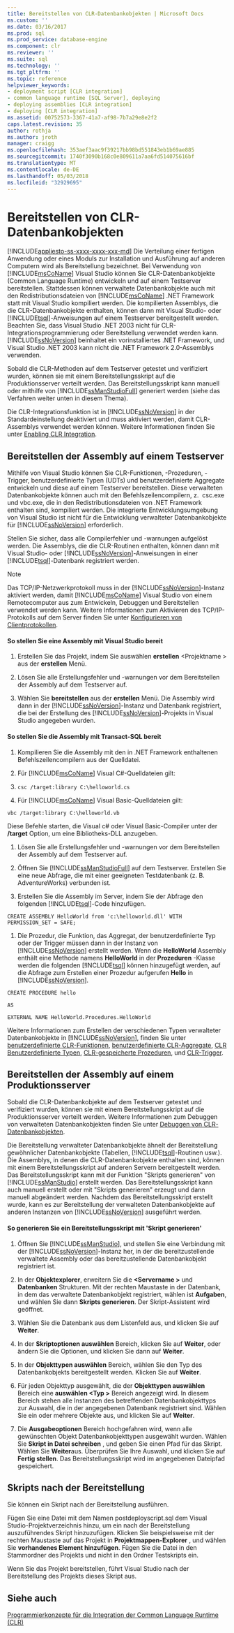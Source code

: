 ```yaml
---
title: Bereitstellen von CLR-Datenbankobjekten | Microsoft Docs
ms.custom: ''
ms.date: 03/16/2017
ms.prod: sql
ms.prod_service: database-engine
ms.component: clr
ms.reviewer: ''
ms.suite: sql
ms.technology: ''
ms.tgt_pltfrm: ''
ms.topic: reference
helpviewer_keywords:
- deployment script [CLR integration]
- common language runtime [SQL Server], deploying
- deploying assemblies [CLR integration]
- deploying [CLR integration]
ms.assetid: 00752573-3367-41a7-af98-7b7a29e8e2f2
caps.latest.revision: 35
author: rothja
ms.author: jroth
manager: craigg
ms.openlocfilehash: 353aef3aac9f39217bb98bd551843eb1b69ae885
ms.sourcegitcommit: 1740f3090b168c0e809611a7aa6fd514075616bf
ms.translationtype: MT
ms.contentlocale: de-DE
ms.lasthandoff: 05/03/2018
ms.locfileid: "32929695"
---
```

# <a name="deploying-clr-database-objects"></a>Bereitstellen von CLR-Datenbankobjekten
[!INCLUDE[appliesto-ss-xxxx-xxxx-xxx-md](../../includes/appliesto-ss-xxxx-xxxx-xxx-md.md)]
  Die Verteilung einer fertigen Anwendung oder eines Moduls zur Installation und Ausführung auf anderen Computern wird als Bereitstellung bezeichnet. Bei Verwendung von [!INCLUDE[msCoName](../../includes/msconame-md.md)] Visual Studio können Sie CLR-Datenbankobjekte (Common Language Runtime) entwickeln und auf einem Testserver bereitstellen. Stattdessen können verwaltete Datenbankobjekte auch mit den Redistributionsdateien von [!INCLUDE[msCoName](../../includes/msconame-md.md)] .NET Framework statt mit Visual Studio kompiliert werden. Die kompilierten Assemblys, die die CLR-Datenbankobjekte enthalten, können dann mit Visual Studio- oder [!INCLUDE[tsql](../../includes/tsql-md.md)]-Anweisungen auf einem Testserver bereitgestellt werden. Beachten Sie, dass Visual Studio .NET 2003 nicht für CLR-Integrationsprogrammierung oder Bereitstellung verwendet werden kann. [!INCLUDE[ssNoVersion](../../includes/ssnoversion-md.md)] beinhaltet ein vorinstalliertes .NET Framework, und Visual Studio .NET 2003 kann nicht die .NET Framework 2.0-Assemblys verwenden.  
  
 Sobald die CLR-Methoden auf dem Testserver getestet und verifiziert wurden, können sie mit einem Bereitstellungsskript auf die Produktionsserver verteilt werden. Das Bereitstellungsskript kann manuell oder mithilfe von [!INCLUDE[ssManStudioFull](../../includes/ssmanstudiofull-md.md)] generiert werden (siehe das Verfahren weiter unten in diesem Thema).  
  
 Die CLR-Integrationsfunktion ist in [!INCLUDE[ssNoVersion](../../includes/ssnoversion-md.md)] in der Standardeinstellung deaktiviert und muss aktiviert werden, damit CLR-Assemblys verwendet werden können. Weitere Informationen finden Sie unter [Enabling CLR Integration](../../relational-databases/clr-integration/clr-integration-enabling.md).  
  
## <a name="deploying-the-assembly-to-the-test-server"></a>Bereitstellen der Assembly auf einem Testserver  
 Mithilfe von Visual Studio können Sie CLR-Funktionen, -Prozeduren, -Trigger, benutzerdefinierte Typen (UDTs) und benutzerdefinierte Aggregate entwickeln und diese auf einem Testserver bereitstellen. Diese verwalteten Datenbankobjekte können auch mit den Befehlszeilencompilern, z.  csc.exe und vbc.exe, die in den Redistributionsdateien von .NET Framework enthalten sind, kompiliert werden. Die integrierte Entwicklungsumgebung von Visual Studio ist nicht für die Entwicklung verwalteter Datenbankobjekte für [!INCLUDE[ssNoVersion](../../includes/ssnoversion-md.md)] erforderlich.  
  
 Stellen Sie sicher, dass alle Compilerfehler und -warnungen aufgelöst werden. Die Assemblys, die die CLR-Routinen enthalten, können dann mit Visual Studio- oder [!INCLUDE[ssNoVersion](../../includes/ssnoversion-md.md)]-Anweisungen in einer [!INCLUDE[tsql](../../includes/tsql-md.md)]-Datenbank registriert werden.  
  
> [!NOTE]  
>  Das TCP/IP-Netzwerkprotokoll muss in der [!INCLUDE[ssNoVersion](../../includes/ssnoversion-md.md)]-Instanz aktiviert werden, damit [!INCLUDE[msCoName](../../includes/msconame-md.md)] Visual Studio von einem Remotecomputer aus zum Entwickeln, Debuggen und Bereitstellen verwendet werden kann. Weitere Informationen zum Aktivieren des TCP/IP-Protokolls auf dem Server finden Sie unter [Konfigurieren von Clientprotokollen](../../database-engine/configure-windows/configure-client-protocols.md).  
  
#### <a name="to-deploy-the-assembly-using-visual-studio"></a>So stellen Sie eine Assembly mit Visual Studio bereit  
  
1.  Erstellen Sie das Projekt, indem Sie auswählen **erstellen** \<Projektname > aus der **erstellen** Menü.  
  
2.  Lösen Sie alle Erstellungsfehler und -warnungen vor dem Bereitstellen der Assembly auf dem Testserver auf.  
  
3.  Wählen Sie **bereitstellen** aus der **erstellen** Menü. Die Assembly wird dann in der [!INCLUDE[ssNoVersion](../../includes/ssnoversion-md.md)]-Instanz und Datenbank registriert, die bei der Erstellung des [!INCLUDE[ssNoVersion](../../includes/ssnoversion-md.md)]-Projekts in Visual Studio angegeben wurden.  
  
#### <a name="to-deploy-the-assembly-using-transact-sql"></a>So stellen Sie die Assembly mit Transact-SQL bereit  
  
1.  Kompilieren Sie die Assembly mit den in .NET Framework enthaltenen Befehlszeilencompilern aus der Quelldatei.  
  
2.  Für [!INCLUDE[msCoName](../../includes/msconame-md.md)] Visual C#-Quelldateien gilt:  
  
3.  `csc /target:library C:\helloworld.cs`  
  
4.  Für [!INCLUDE[msCoName](../../includes/msconame-md.md)] Visual Basic-Quelldateien gilt:  
  
 `vbc /target:library C:\helloworld.vb`  
  
 Diese Befehle starten, die Visual c# oder Visual Basic-Compiler unter der **/target** Option, um eine Bibliotheks-DLL anzugeben.  
  
1.  Lösen Sie alle Erstellungsfehler und -warnungen vor dem Bereitstellen der Assembly auf dem Testserver auf.  
  
2.  Öffnen Sie [!INCLUDE[ssManStudioFull](../../includes/ssmanstudiofull-md.md)] auf dem Testserver. Erstellen Sie eine neue Abfrage, die mit einer geeigneten Testdatenbank (z. B. AdventureWorks) verbunden ist.  
  
3.  Erstellen Sie die Assembly im Server, indem Sie der Abfrage den folgenden [!INCLUDE[tsql](../../includes/tsql-md.md)]-Code hinzufügen.  
  
 `CREATE ASSEMBLY HelloWorld from 'c:\helloworld.dll' WITH PERMISSION_SET = SAFE;`  
  
1.  Die Prozedur, die Funktion, das Aggregat, der benutzerdefinierte Typ oder der Trigger müssen dann in der Instanz von [!INCLUDE[ssNoVersion](../../includes/ssnoversion-md.md)] erstellt werden. Wenn die **HelloWorld** Assembly enthält eine Methode namens **HelloWorld** in der **Prozeduren** -Klasse werden die folgenden [!INCLUDE[tsql](../../includes/tsql-md.md)] können hinzugefügt werden, auf die Abfrage zum Erstellen einer Prozedur aufgerufen **Hello** in [!INCLUDE[ssNoVersion](../../includes/ssnoversion-md.md)].  
  
 `CREATE PROCEDURE hello`  
  
 `AS`  
  
 `EXTERNAL NAME HelloWorld.Procedures.HelloWorld`  
  
 Weitere Informationen zum Erstellen der verschiedenen Typen verwalteter Datenbankobjekte in [!INCLUDE[ssNoVersion](../../includes/ssnoversion-md.md)], finden Sie unter [benutzerdefinierte CLR-Funktionen](../../relational-databases/clr-integration-database-objects-user-defined-functions/clr-user-defined-functions.md), [benutzerdefinierte CLR-Aggregate](../../relational-databases/clr-integration-database-objects-user-defined-functions/clr-user-defined-aggregates.md), [CLR Benutzerdefinierte Typen](../../relational-databases/clr-integration-database-objects-user-defined-types/clr-user-defined-types.md), [CLR-gespeicherte Prozeduren](http://msdn.microsoft.com/library/bbdd51b2-a9b4-4916-ba6f-7957ac6c3f33), und [CLR-Trigger](http://msdn.microsoft.com/library/302a4e4a-3172-42b6-9cc0-4a971ab49c1c).  
  
## <a name="deploying-the-assembly-to-production-servers"></a>Bereitstellen der Assembly auf einem Produktionsserver  
 Sobald die CLR-Datenbankobjekte auf dem Testserver getestet und verifiziert wurden, können sie mit einem Bereitstellungsskript auf die Produktionsserver verteilt werden. Weitere Informationen zum Debuggen von verwalteten Datenbankobjekten finden Sie unter [Debuggen von CLR-Datenbankobjekten](../../relational-databases/clr-integration/debugging-clr-database-objects.md).  
  
 Die Bereitstellung verwalteter Datenbankobjekte ähnelt der Bereitstellung gewöhnlicher Datenbankobjekte (Tabellen, [!INCLUDE[tsql](../../includes/tsql-md.md)]-Routinen usw.). Die Assemblys, in denen die CLR-Datenbankobjekte enthalten sind, können mit einem Bereitstellungsskript auf anderen Servern bereitgestellt werden. Das Bereitstellungsskript kann mit der Funktion "Skripts generieren" von [!INCLUDE[ssManStudio](../../includes/ssmanstudio-md.md)] erstellt werden. Das Bereitstellungsskript kann auch manuell erstellt oder mit "Skripts generieren" erzeugt und dann manuell abgeändert werden. Nachdem das Bereitstellungsskript erstellt wurde, kann es zur Bereitstellung der verwalteten Datenbankobjekte auf anderen Instanzen von [!INCLUDE[ssNoVersion](../../includes/ssnoversion-md.md)] ausgeführt werden.  
  
#### <a name="to-generate-a-deployment-script-using-generate-scripts"></a>So generieren Sie ein Bereitstellungsskript mit 'Skript generieren'  
  
1.  Öffnen Sie [!INCLUDE[ssManStudio](../../includes/ssmanstudio-md.md)], und stellen Sie eine Verbindung mit der [!INCLUDE[ssNoVersion](../../includes/ssnoversion-md.md)]-Instanz her, in der die bereitzustellende verwaltete Assembly oder das bereitzustellende Datenbankobjekt registriert ist.  
  
2.  In der **Objektexplorer**, erweitern Sie die  **\<Servername >** und **Datenbanken** Strukturen. Mit der rechten Maustaste in der Datenbank, in dem das verwaltete Datenbankobjekt registriert, wählen ist **Aufgaben**, und wählen Sie dann **Skripts generieren**. Der Skript-Assistent wird geöffnet.  
  
3.  Wählen Sie die Datenbank aus dem Listenfeld aus, und klicken Sie auf **Weiter**.  
  
4.  In der **Skriptoptionen auswählen** Bereich, klicken Sie auf **Weiter**, oder ändern Sie die Optionen, und klicken Sie dann auf **Weiter**.  
  
5.  In der **Objekttypen auswählen** Bereich, wählen Sie den Typ des Datenbankobjekts bereitgestellt werden. Klicken Sie auf **Weiter**.  
  
6.  Für jeden Objekttyp ausgewählt, die der **Objekttypen auswählen** Bereich eine **auswählen \<Typ >** Bereich angezeigt wird. In diesem Bereich stehen alle Instanzen des betreffenden Datenbankobjekttyps zur Auswahl, die in der angegebenen Datenbank registriert sind. Wählen Sie ein oder mehrere Objekte aus, und klicken Sie auf **Weiter**.  
  
7.  Die **Ausgabeoptionen** Bereich hochgefahren wird, wenn alle gewünschten Objekt Datenbankobjekttypen ausgewählt wurden. Wählen Sie **Skript in Datei schreiben** , und geben Sie einen Pfad für das Skript. Wählen Sie **Weiter**aus. Überprüfen Sie Ihre Auswahl, und klicken Sie auf **Fertig stellen**. Das Bereitstellungsskript wird im angegebenen Dateipfad gespeichert.  
  
## <a name="post-deployment-scripts"></a>Skripts nach der Bereitstellung  
 Sie können ein Skript nach der Bereitstellung ausführen.  
  
 Fügen Sie eine Datei mit dem Namen postdeployscript.sql dem Visual Studio-Projektverzeichnis hinzu, um ein nach der Bereitstellung auszuführendes Skript hinzuzufügen. Klicken Sie beispielsweise mit der rechten Maustaste auf das Projekt in **Projektmappen-Explorer** , und wählen Sie **vorhandenes Element hinzufügen**. Fügen Sie die Datei in den Stammordner des Projekts und nicht in den Ordner Testskripts ein.  
  
 Wenn Sie das Projekt bereitstellen, führt Visual Studio nach der Bereitstellung des Projekts dieses Skript aus.  
  
## <a name="see-also"></a>Siehe auch  
 [Programmierkonzepte für die Integration der Common Language Runtime &#40;CLR&#41;](../../relational-databases/clr-integration/common-language-runtime-clr-integration-programming-concepts.md)  
  
  
